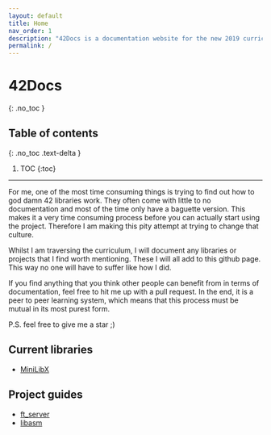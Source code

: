 ```yaml
---
layout: default
title: Home
nav_order: 1
description: "42Docs is a documentation website for the new 2019 curriculum's assignment"
permalink: /
---
```


# 42Docs
{: .no_toc }

## Table of contents
{: .no_toc .text-delta }

1. TOC
{:toc}


---

For me, one of the most time consuming things is trying to find out how to god
damn 42 libraries work. They often come with little to no documentation and most
of the time only have a baguette version. This makes it a very time consuming
process before you can actually start using the project. Therefore I am making
this pity attempt at trying to change that culture.

Whilst I am traversing the curriculum, I will document any libraries or projects
that I find worth mentioning. These I will all add to this github page. This way
no one will have to suffer like how I did.

If you find anything that you think other people can benefit from in terms of
documentation, feel free to hit me up with a pull request. In the end, it is a
peer to peer learning system, which means that this process must be mutual
in its most purest form.

P.S. feel free to give me a star ;)

## Current libraries

- [MiniLibX](./libs/minilibx.html)

## Project guides

- [ft_server](./projects/ft_server.html)
- [libasm](./projects/libasm.html)